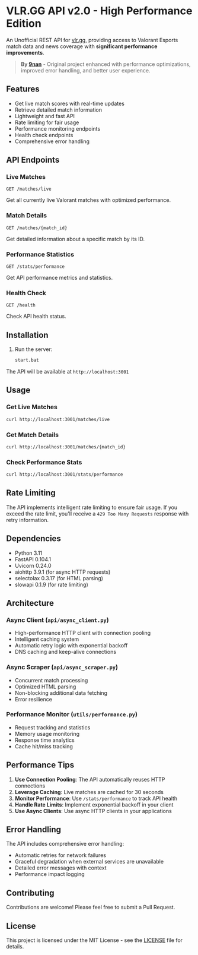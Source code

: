 # VLR.GG API v2.0 - High Performance Edition

An Unofficial REST API for [vlr.gg](https://www.vlr.gg/), providing access to Valorant Esports match data and news coverage with **significant performance improvements**.

> **By [9nan](https://github.com/9nan)** - Original project enhanced with performance optimizations, improved error handling, and better user experience.

## Features

- Get live match scores with real-time updates
- Retrieve detailed match information
- Lightweight and fast API
- Rate limiting for fair usage
- Performance monitoring endpoints
- Health check endpoints
- Comprehensive error handling

## API Endpoints

### Live Matches
```
GET /matches/live
```
Get all currently live Valorant matches with optimized performance.

### Match Details
```
GET /matches/{match_id}
```
Get detailed information about a specific match by its ID.

### Performance Statistics
```
GET /stats/performance
```
Get API performance metrics and statistics.

### Health Check
```
GET /health
```
Check API health status.

## Installation

1. Run the server:
   ```bash
   start.bat
   ```

The API will be available at `http://localhost:3001`

## Usage

### Get Live Matches
```bash
curl http://localhost:3001/matches/live
```

### Get Match Details
```bash
curl http://localhost:3001/matches/{match_id}
```

### Check Performance Stats
```bash
curl http://localhost:3001/stats/performance
```

## Rate Limiting

The API implements intelligent rate limiting to ensure fair usage. If you exceed the rate limit, you'll receive a `429 Too Many Requests` response with retry information.

## Dependencies

- Python 3.11
- FastAPI 0.104.1
- Uvicorn 0.24.0
- aiohttp 3.9.1 (for async HTTP requests)
- selectolax 0.3.17 (for HTML parsing)
- slowapi 0.1.9 (for rate limiting)

## Architecture

### Async Client (`api/async_client.py`)
- High-performance HTTP client with connection pooling
- Intelligent caching system
- Automatic retry logic with exponential backoff
- DNS caching and keep-alive connections

### Async Scraper (`api/async_scraper.py`)
- Concurrent match processing
- Optimized HTML parsing
- Non-blocking additional data fetching
- Error resilience

### Performance Monitor (`utils/performance.py`)
- Request tracking and statistics
- Memory usage monitoring
- Response time analytics
- Cache hit/miss tracking

## Performance Tips

1. **Use Connection Pooling**: The API automatically reuses HTTP connections
2. **Leverage Caching**: Live matches are cached for 30 seconds
3. **Monitor Performance**: Use `/stats/performance` to track API health
4. **Handle Rate Limits**: Implement exponential backoff in your client
5. **Use Async Clients**: Use async HTTP clients in your applications

## Error Handling

The API includes comprehensive error handling:
- Automatic retries for network failures
- Graceful degradation when external services are unavailable
- Detailed error messages with context
- Performance impact logging

## Contributing

Contributions are welcome! Please feel free to submit a Pull Request.

## License

This project is licensed under the MIT License - see the [LICENSE](LICENSE) file for details.
